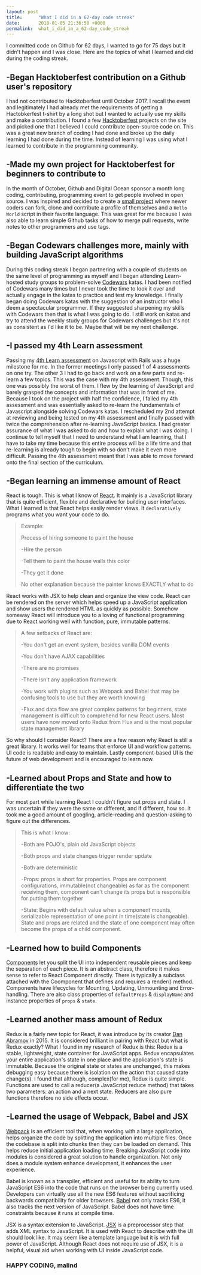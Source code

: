 ```yaml
---
layout: post
title:      "What I did in a 62-day code streak"
date:       2018-01-05 21:36:50 +0000
permalink:  what_i_did_in_a_62-day_code_streak
---
```


I committed code on Github for 62 days, I wanted to go for 75 days but it didn't happen and I was close.  Here are the topics of what I learned and did during the coding streak.

## -Began Hacktoberfest contribution on a Github user's repository
I had not contributed to Hacktoberfest until October 2017. I recall the event and legitimately I had already met the requirements of getting a Hactobkerfest t-shirt by a long shot but I wanted to actually use my skills and make a contribution.  I found a few [Hacktoberfest](https://hacktoberfest.digitalocean.com/) projects on the site and picked one that I believed I could contribute open-source code on.  This was a great new branch of coding I had done and broke up the daily learning I had done during the time.  Instead of learning I was using what I learned to contribute in the programming community.

## -Made my own project for Hacktoberfest for beginners to contribute to
In the month of October, Github and Digital Ocean sponsor a month long coding, contributing, programming event to get people involved in open source.  I was inspired and decided to create a [small project](https://github.com/mekowalski/hacktoberfest17-beginner) where newer coders can fork, clone and contribute a profile of themselves and a `Hello World` script in their favorite language.  This was great for me because I was also able to learn simple Github tasks of how to merge pull requests, write notes to other programmers and use tags.

## -Began Codewars challenges more, mainly with building JavaScript algorithms
During this coding streak I began partnering with a couple of students on the same level of programming as myself and I began attending Learn-hosted study groups to problem-solve [Codewars](https://www.codewars.com) katas.  I had been notified of Codewars many times but I never took the time to look it over and actually engage in the katas to practice and test my knowledge.  I finally began doing Codewars katas with the suggestion of an instructor who I deem a spectacular programmer.  If they suggested sharpening my skills with Codewars then that is what I was going to do.  I still work on katas and try to attend the weekly study groups for Codewars challenges but it's not as consistent as I'd like it to be.  Maybe that will be my next challenge.

## -I passed my 4th Learn assessment
Passing my [4th Learn assessment](https://www.youtube.com/watch?v=ykcQYRr7lrc&list=PLVGZtzeBJ6sPPodCh-Pw8ngNXZcdeZTAK&index=6) on Javascript with Rails was a huge milestone for me.  In the former meetings I only passed 1 of 4 assessments on one try.  The other 3 I had to go back and work on a few parts and re-learn a few topics.  This was the case with my 4th assessment.  Though, this one was possibly the worst of them.  I flew by the learning of JavaScript and barely grasped the concepts and information that was in front of me.  Because I took on the project with half the confidence, I failed my 4th assessment and was essentially asked to re-learn the fundamentals of Javascript alongside solving Codewars katas.  I rescheduled my 2nd attempt at reviewing and being tested on my 4th assessment and finally passed with twice the comprehension after re-learning JavaScript basics.  I had greater assurance of what I was asked to do and how to explain what I was doing.  I continue to tell myself that I need to understand what I am learning, that I have to take my time because this entire process will be a life time and that re-learning is already tough to begin with so don't make it even more difficult.  Passing the 4th assessment meant that I was able to move forward onto the final section of the curriculum.

## -Began learning an immense amount of React
React is tough. This is what I know of [React](https://reactjs.org/).  It mainly is a JavaScript library that is quite efficient, flexible and declarative for building user interfaces.  What I learned is that React helps easily render views. It `declaratively` programs what you want your code to do.

> Example:
> 
> Process of hiring someone to paint the house
> 
> -Hire the person
> 
> -Tell them to paint the house walls this color
> 
> -They get it done
> 
> No other explanation because the painter knows EXACTLY what to do

React works with JSX to help clean and organize the view code.  React can be rendered on the server which helps speed up a JavaScript application and show users the rendered HTML as quickly as possible.  Somehow someway React will introduce you to a loving of functional programming due to React working well with function, pure, immutable patterns.

>A few setbacks of React are:
>
>-You don't get an event system, besides vanilla DOM events
>
>-You don't have AJAX capabilities
>
>-There are no promises
>
>-There isn't any application framework
>
>-You work with plugins such as Webpack and Babel that may be confusing tools to use but they are worth knowing
>
>-Flux and data flow are great complex patterns for beginners, state management is difficult to comprehend for new React users.  Most users have now moved onto Redux from Flux and is the most popular state management library

So why should I consider React?  There are a few reason why React is still a great library.  It works well for teams that enforce UI and workflow patterns.  UI code is readable and easy to maintain.  Lastly component-based UI is the future of web development and is encouraged to learn now.

## -Learned about Props and State and how to differentiate the two
For most part while learning React I couldn't figure out props and state.  I was uncertain if they were the same or different, and if different, how so.  It took me a good amount of googling, article-reading and question-asking to figure out the differences.  

>This is what I know:
>
>-Both are POJO's, plain old JavaScript objects
>
>-Both props and state changes trigger render update
>
>-Both are deterministic
>
>-Props: props is short for properties. Props are component configurations, immutable(not changeable) as far as the component receiving them, component can't change its props but is responsible for putting them together
>
>-State: Begins with default value when a component mounts, serializable representation of one point in time(state is changeable).  State and props are related and the state of one component may often become the props of a child component.

## -Learned how to build Components
[Components](https://reactjs.org/docs/components-and-props.html#functional-and-class-components) let you split the UI into independent reusable pieces and keep the separation of each piece.  It is an abstract class, therefore it makes sense to refer to React.Component directly.  There is typically a subclass attached with the Coomponent that defines and requires a render() method.  Components have lifecycles for Mounting, Updating, Unmounting and Error-handling.  There are also class properties of `defaultProps` & `displayName` and instance properties of `props` & `state`.
	
## -Learned another mass amount of Redux
Redux is a fairly new topic for React, it was introduce by its creator [Dan Abramov](https://egghead.io/courses/getting-started-with-redux) in 2015.  It is considered brilliant in pairing with React but what is Redux exactly?  What I found in my research of Redux is this: Redux is a stable, lightweight, state container for JavaScript apps.  Redux encapsulates your entire application's state in one place and the application's state is immutable.  Because the original state or states are unchanged, this makes debugging easy because there is isolation on the action that caused state change(s).  I found that although, complex(for me), Redux is quite simple.  Functions are used to call a reducer(a JavaScript reduce method) that takes two parameters: an action and a next state.  Reducers are also pure functions therefore no side effects occur.

## -Learned the usage of Webpack, Babel and JSX
[Webpack](https://web-design-weekly.com/2014/09/24/diving-webpack/) is an efficient tool that, when working with a large application, helps organize the code by splitting the application into multiple files.  Once the codebase is split into chunks then they can be loaded on demand.  This helps reduce initial application loading time.  Breaking JavaScript code into modules is considered a great solution to handle organization.  Not only does a module system enhance development, it enhances the user experience.

Babel is known as a transpiler, efficient and useful for its ability to turn JavaScript ES6 into the code that runs on the browser being currently used.  Developers can virtually use all the new ES6 features without sacrificing backwards compatibility for older browsers.  [Babel](https://codemix.com/blog/why-babel-matters) not only tracks ES6, it also tracks the next version of JavaScript.  Babel does not have time constraints because it runs at compile time.

JSX is a syntax extension to JavaScript.  [JSX](https://reactjs.org/docs/introducing-jsx.html) is a preprocessor step that adds XML syntax to JavaScript.  It is used with React to describe with the UI should look like.  It may seem like a template language but it is with full power of JavaScript.  Although React does not require use of JSX, it is a helpful, visual aid when working with UI inside JavaScript code.

### HAPPY CODING, malind

